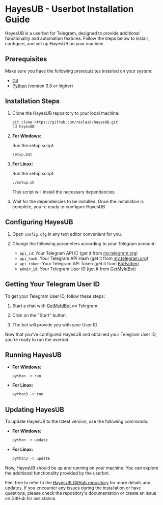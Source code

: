 # HayesUB - Userbot Installation Guide

HayesUB is a userbot for Telegram, designed to provide additional functionality and automation features. Follow the steps below to install, configure, and set up HayesUB on your machine.

## Prerequisites

Make sure you have the following prerequisites installed on your system:

- [Git](https://git-scm.com/)
- [Python](https://www.python.org/) (version 3.8 or higher)

## Installation Steps

1. Clone the HayesUB repository to your local machine:

    ```bash
    git clone https://github.com/reslaid/hayesUB.git
    cd hayesUB
    ```

2. **For Windows:**

    Run the setup script:

    ```bash
    setup.bat
    ```

3. **For Linux:**

    Run the setup script:

    ```bash
    ./setup.sh
    ```

    This script will install the necessary dependencies.

4. Wait for the dependencies to be installed. Once the installation is complete, you're ready to configure HayesUB.

## Configuring HayesUB

1. Open `config.cfg` in any text editor convenient for you.

2. Change the following parameters according to your Telegram account:
    - `api_id`: Your Telegram API ID (get it from [my.telegram.org](https://my.telegram.org/))
    - `api_hash`: Your Telegram API Hash (get it from [my.telegram.org](https://my.telegram.org/))
    - `api_token`: Your Telegram API Token (get it from [BotFather](https://core.telegram.org/bots#botfather))
    - `admin_id`: Your Telegram User ID (get it from [GetMyIdBot](https://t.me/getmyid_bot))

## Getting Your Telegram User ID

To get your Telegram User ID, follow these steps:

1. Start a chat with [GetMyIdBot](https://t.me/getmyid_bot) on Telegram.

2. Click on the "Start" button.

3. The bot will provide you with your User ID.

Now that you've configured HayesUB and obtained your Telegram User ID, you're ready to run the userbot.

## Running HayesUB

- **For Windows:**

    ```bash
    python -m run
    ```

- **For Linux:**

    ```bash
    python3 -m run
    ```
## Updating HayesUB

To update HayesUB to the latest version, use the following commands:

- **For Windows:**

    ```bash
    python -m update
    ```

- **For Linux:**

    ```bash
    python3 -m update
    ```
    
Now, HayesUB should be up and running on your machine. You can explore the additional functionality provided by the userbot.

Feel free to refer to the [HayesUB GitHub repository](https://github.com/reslaid/hayesUB) for more details and updates. If you encounter any issues during the installation or have questions, please check the repository's documentation or create an issue on GitHub for assistance.
